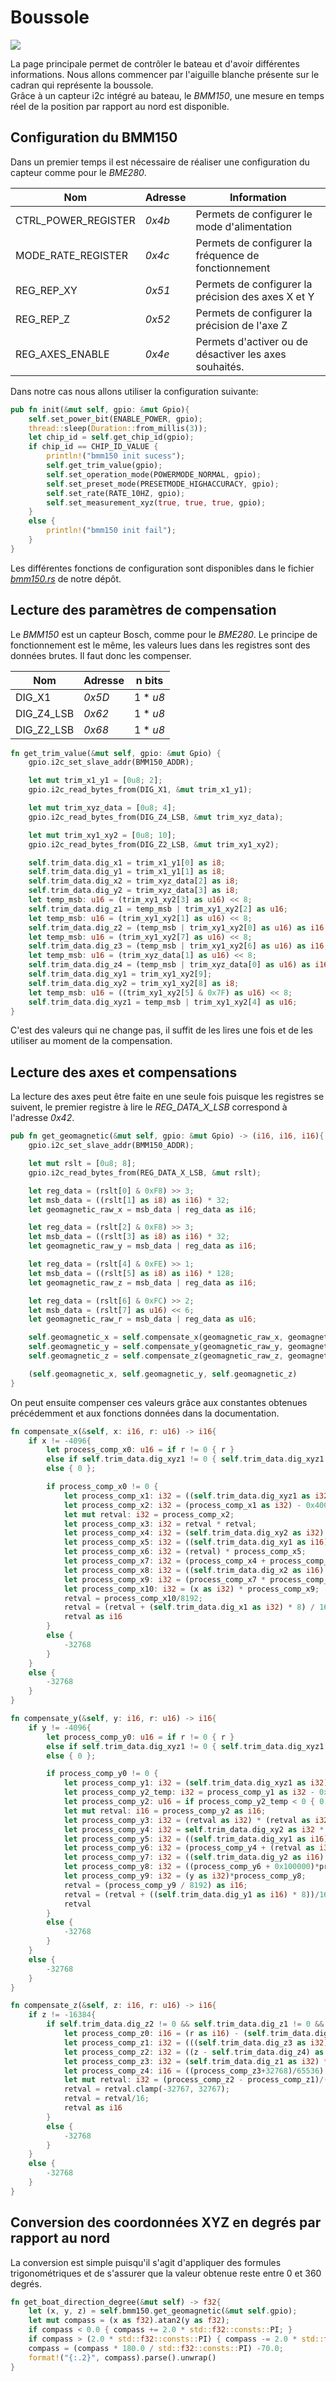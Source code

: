 # Boussole

![](./img/main.png)

La page principale permet de contrôler le bateau et d'avoir différentes informations. Nous allons commencer par l'aiguille blanche présente sur le cadran qui représente la boussole. \
Grâce à un capteur i2c intégré au bateau, le _BMM150_, une mesure en temps réel de la position par rapport au nord est disponible.


## Configuration du BMM150


Dans un premier temps il est nécessaire de réaliser une configuration du capteur comme pour le _BME280_.

Nom | Adresse | Information 
----|---------|------------
CTRL_POWER_REGISTER | _0x4b_ | Permets de configurer le mode d'alimentation
MODE_RATE_REGISTER | _0x4c_ | Permets de configurer la fréquence de fonctionnement
REG_REP_XY | _0x51_ | Permets de configurer la précision des axes X et Y
REG_REP_Z | _0x52_ | Permets de configurer la précision de l'axe Z
REG_AXES_ENABLE | _0x4e_ | Permets d'activer ou de désactiver les axes souhaités.

Dans notre cas nous allons utiliser la configuration suivante:

```rust
pub fn init(&mut self, gpio: &mut Gpio){
    self.set_power_bit(ENABLE_POWER, gpio);
    thread::sleep(Duration::from_millis(3)); 
    let chip_id = self.get_chip_id(gpio);
    if chip_id == CHIP_ID_VALUE {
        println!("bmm150 init sucess");
        self.get_trim_value(gpio);
        self.set_operation_mode(POWERMODE_NORMAL, gpio);
        self.set_preset_mode(PRESETMODE_HIGHACCURACY, gpio);
        self.set_rate(RATE_10HZ, gpio);
        self.set_measurement_xyz(true, true, true, gpio);
    }
    else {
        println!("bmm150 init fail");
    }
}
```

Les différentes fonctions de configuration sont disponibles dans le fichier [_bmm150.rs_](https://github.com/tanguy-rdt/depot-smart-boat/blob/main/src/boat_control/bmm150.rs) de notre dépôt.

## Lecture des paramètres de compensation

Le _BMM150_ est un capteur Bosch, comme pour le _BME280_. Le principe de fonctionnement est le même, les valeurs lues dans les registres sont des données brutes. Il faut donc les compenser.

Nom | Adresse | n bits
----|---------|--------
DIG_X1     | _0x5D_ | 1 * _u8_
DIG_Z4_LSB | _0x62_ | 1 * _u8_
DIG_Z2_LSB | _0x68_ | 1 * _u8_


```rust
fn get_trim_value(&mut self, gpio: &mut Gpio) {
    gpio.i2c_set_slave_addr(BMM150_ADDR);

    let mut trim_x1_y1 = [0u8; 2];
    gpio.i2c_read_bytes_from(DIG_X1, &mut trim_x1_y1);

    let mut trim_xyz_data = [0u8; 4];
    gpio.i2c_read_bytes_from(DIG_Z4_LSB, &mut trim_xyz_data);

    let mut trim_xy1_xy2 = [0u8; 10];
    gpio.i2c_read_bytes_from(DIG_Z2_LSB, &mut trim_xy1_xy2);

    self.trim_data.dig_x1 = trim_x1_y1[0] as i8;
    self.trim_data.dig_y1 = trim_x1_y1[1] as i8;
    self.trim_data.dig_x2 = trim_xyz_data[2] as i8;
    self.trim_data.dig_y2 = trim_xyz_data[3] as i8;
    let temp_msb: u16 = (trim_xy1_xy2[3] as u16) << 8;
    self.trim_data.dig_z1 = temp_msb | trim_xy1_xy2[2] as u16;
    let temp_msb: u16 = (trim_xy1_xy2[1] as u16) << 8;
    self.trim_data.dig_z2 = (temp_msb | trim_xy1_xy2[0] as u16) as i16;
    let temp_msb: u16 = (trim_xy1_xy2[7] as u16) << 8;
    self.trim_data.dig_z3 = (temp_msb | trim_xy1_xy2[6] as u16) as i16;
    let temp_msb: u16 = (trim_xyz_data[1] as u16) << 8;
    self.trim_data.dig_z4 = (temp_msb | trim_xyz_data[0] as u16) as i16;
    self.trim_data.dig_xy1 = trim_xy1_xy2[9];
    self.trim_data.dig_xy2 = trim_xy1_xy2[8] as i8;
    let temp_msb: u16 = ((trim_xy1_xy2[5] & 0x7F) as u16) << 8;
    self.trim_data.dig_xyz1 = temp_msb | trim_xy1_xy2[4] as u16;
}
```

C'est des valeurs qui ne change pas, il suffit de les lires une fois et de les utiliser au moment de la compensation.


## Lecture des axes et compensations

La lecture des axes peut être faite en une seule fois puisque les registres se suivent, le premier registre à lire le _REG\_DATA\_X\_LSB_ correspond à l'adresse _0x42_.

```rust
pub fn get_geomagnetic(&mut self, gpio: &mut Gpio) -> (i16, i16, i16){
    gpio.i2c_set_slave_addr(BMM150_ADDR);

    let mut rslt = [0u8; 8];
    gpio.i2c_read_bytes_from(REG_DATA_X_LSB, &mut rslt);

    let reg_data = (rslt[0] & 0xF8) >> 3;
    let msb_data = ((rslt[1] as i8) as i16) * 32;
    let geomagnetic_raw_x = msb_data | reg_data as i16;

    let reg_data = (rslt[2] & 0xF8) >> 3;
    let msb_data = ((rslt[3] as i8) as i16) * 32;
    let geomagnetic_raw_y = msb_data | reg_data as i16;

    let reg_data = (rslt[4] & 0xFE) >> 1;
    let msb_data = ((rslt[5] as i8) as i16) * 128;
    let geomagnetic_raw_z = msb_data | reg_data as i16;

    let reg_data = (rslt[6] & 0xFC) >> 2;
    let msb_data = (rslt[7] as u16) << 6;
    let geomagnetic_raw_r = msb_data | reg_data as u16;

    self.geomagnetic_x = self.compensate_x(geomagnetic_raw_x, geomagnetic_raw_r);
    self.geomagnetic_y = self.compensate_y(geomagnetic_raw_y, geomagnetic_raw_r);
    self.geomagnetic_z = self.compensate_z(geomagnetic_raw_z, geomagnetic_raw_r);

    (self.geomagnetic_x, self.geomagnetic_y, self.geomagnetic_z)
}
```

On peut ensuite compenser ces valeurs grâce aux constantes obtenues précédemment et aux fonctions données dans la documentation.

```rust 
fn compensate_x(&self, x: i16, r: u16) -> i16{ 
    if x != -4096{
        let process_comp_x0: u16 = if r != 0 { r }
        else if self.trim_data.dig_xyz1 != 0 { self.trim_data.dig_xyz1 }
        else { 0 };

        if process_comp_x0 != 0 {
            let process_comp_x1: i32 = ((self.trim_data.dig_xyz1 as i32)*16384)/process_comp_x0 as i32;
            let process_comp_x2: i32 = (process_comp_x1 as i32) - 0x4000;
            let mut retval: i32 = process_comp_x2;
            let process_comp_x3: i32 = retval * retval;
            let process_comp_x4: i32 = (self.trim_data.dig_xy2 as i32) * (process_comp_x3/128);
            let process_comp_x5: i32 = ((self.trim_data.dig_xy1 as i16) * 128) as i32;
            let process_comp_x6: i32 = (retval) * process_comp_x5;
            let process_comp_x7: i32 = (process_comp_x4 + process_comp_x6)/512 + (0x100000 as i32);
            let process_comp_x8: i32 = ((self.trim_data.dig_x2 as i16) + (0xA0 as i16)) as i32;
            let process_comp_x9: i32 = (process_comp_x7 * process_comp_x8)/4096;
            let process_comp_x10: i32 = (x as i32) * process_comp_x9;
            retval = process_comp_x10/8192;
            retval = (retval + (self.trim_data.dig_x1 as i32) * 8) / 16;
            retval as i16
        }
        else {
            -32768
        }
    }
    else {
        -32768
    }
}

fn compensate_y(&self, y: i16, r: u16) -> i16{ 
    if y != -4096{
        let process_comp_y0: u16 = if r != 0 { r }
        else if self.trim_data.dig_xyz1 != 0 { self.trim_data.dig_xyz1 }
        else { 0 };

        if process_comp_y0 != 0 {
            let process_comp_y1: i32 = (self.trim_data.dig_xyz1 as i32)*16384/process_comp_y0 as i32;
            let process_comp_y2_temp: i32 = process_comp_y1 as i32 - 0x4000;
            let process_comp_y2: u16 = if process_comp_y2_temp < 0 { 0 } else { process_comp_y2_temp as u16 };                
            let mut retval: i16 = process_comp_y2 as i16;
            let process_comp_y3: i32 = (retval as i32) * (retval as i32);
            let process_comp_y4: i32 = self.trim_data.dig_xy2 as i32 * (process_comp_y3/128);
            let process_comp_y5: i32 = ((self.trim_data.dig_xy1 as i16) * 128) as i32;
            let process_comp_y6: i32 = (process_comp_y4 + (retval as i32) * process_comp_y5)/512;
            let process_comp_y7: i32 = ((self.trim_data.dig_y2 as i16) + (0xA0 as i16)) as i32;
            let process_comp_y8: i32 = ((process_comp_y6 + 0x100000)*process_comp_y7)/4096;
            let process_comp_y9: i32 = (y as i32)*process_comp_y8;
            retval = (process_comp_y9 / 8192) as i16;
            retval = (retval + ((self.trim_data.dig_y1 as i16) * 8))/16;
            retval
        }
        else {
            -32768
        }
    }
    else {
        -32768
    }
}

fn compensate_z(&self, z: i16, r: u16) -> i16{ 
    if z != -16384{
        if self.trim_data.dig_z2 != 0 && self.trim_data.dig_z1 != 0 && self.trim_data.dig_xyz1 != 0 && r != 0 {
            let process_comp_z0: i16 = (r as i16) - (self.trim_data.dig_xyz1 as i16);
            let process_comp_z1: i32 = (((self.trim_data.dig_z3 as i32) * (process_comp_z0 as i32)))/4;
            let process_comp_z2: i32 = ((z - self.trim_data.dig_z4) as i32)*32768;
            let process_comp_z3: i32 = (self.trim_data.dig_z1 as i32) * ((r as i32) * 2); 
            let process_comp_z4: i16 = ((process_comp_z3+32768)/65536) as i16;
            let mut retval: i32 = (process_comp_z2 - process_comp_z1)/((self.trim_data.dig_z2 as i32)+(process_comp_z4 as i32));
            retval = retval.clamp(-32767, 32767);
            retval = retval/16;
            retval as i16
        }
        else {
            -32768
        }
    }
    else {
        -32768
    }
}
```

## Conversion des coordonnées XYZ en degrés par rapport au nord 

La conversion est simple puisqu'il s'agit d'appliquer des formules trigonométriques et de s'assurer que la valeur obtenue reste entre 0 et 360 degrés.

```rust
fn get_boat_direction_degree(&mut self) -> f32{
    let (x, y, z) = self.bmm150.get_geomagnetic(&mut self.gpio);
    let mut compass = (x as f32).atan2(y as f32);
    if compass < 0.0 { compass += 2.0 * std::f32::consts::PI; }
    if compass > (2.0 * std::f32::consts::PI) { compass -= 2.0 * std::f32::consts::PI; }
    compass = (compass * 180.0 / std::f32::consts::PI) -70.0;
    format!("{:.2}", compass).parse().unwrap()
}
```
